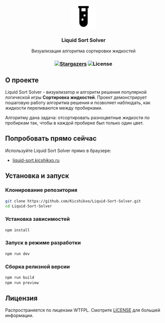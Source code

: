 <p align="center">
  <a href="https://github.com/Kicshikxo/Liquid-Sort-Solver">
    <img src="https://github.com/Kicshikxo/Liquid-Sort-Solver/blob/main/public/favicon.svg" alt="Logo" width="80" height="80">
  </a>

  <h3 align="center">Liquid Sort Solver</h3>

  <p align="center">
    Визуализация алгоритма сортировки жидкостей
  </p>
</p>

### <p align="center">[![Stargazers](https://img.shields.io/github/stars/Kicshikxo/Liquid-Sort-Solver?style=social)](https://github.com/Kicshikxo/Liquid-Sort-Solver) ![License](https://img.shields.io/github/license/Kicshikxo/Liquid-Sort-Solver)</p>

## О проекте

Liquid Sort Solver - визуализатор и алгоритм решения популярной логической игры **Сортировка жидкостей**.
Проект демонстрирует пошаговую работу алгоритма решения и позволяет наблюдать, как жидкости переливаются между пробирками.

Алгоритму дана задача: отсортировать разноцветные жидкости по пробиркам так, чтобы в каждой пробирке был только один цвет.

## Попробовать прямо сейчас

Используйте Liquid Sort Solver прямо в браузере:

- [liquid-sort.kicshikxo.ru](https://liquid-sort.kicshikxo.ru)

## Установка и запуск

### Клонирование репозитория

```bash
git clone https://github.com/Kicshikxo/Liquid-Sort-Solver.git
cd Liquid-Sort-Solver
```

### Установка зависимостей

```bash
npm install
```

### Запуск в режиме разработки

```bash
npm run dev
```

### Сборка релизной версии

```bash
npm run build
npm run preview
```

## Лицензия

Распространяется по лицензии WTFPL. Смотрите [LICENSE](https://github.com/Kicshikxo/Liquid-Sort-Solver/blob/main/LICENSE) для большей информации.
